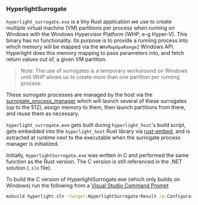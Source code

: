 ### HyperlightSurrogate

`hyperlight_surrogate.exe` is a tiny Rust application we use to create multiple virtual machine (VM) partitions per process when running on Windows with the Windows Hypervisor Platform (WHP, e-g Hyper-V). This binary has no functionality. Its purpose is to provide a running process into which memory will be mapped via the `WHvMapGpaRange2` Windows API. Hyperlight does this memory mapping to pass parameters into, and fetch return values out of, a given VM partition.

> Note: The use of surrogates is a temporary workaround on Windows until WHP allows us to create more than one partition per running process.

These surrogate processes are managed by the host via the [surrogate_process_manager](./src/hyperlight_host/src/hypervisor/surrogate_process_manager.rs) which will launch several of these surrogates (up to the 512), assign memory to them, then launch partitions from there, and reuse them as necessary.

`hyperlight_surrogate.exe` gets built during `hyperlight_host`'s build script, gets embedded into the `hyperlight_host` Rust library via [rust-embed](https://crates.io/crates/rust-embed), and is extracted at runtime next to the executable when the surrogate process manager is initialized.

Initially, `HyperlightSurrogate.exe` was written in C and performed the same function as the Rust version. The C version is still referenced in the .NET solution (`.sln` file).

To build the C version of HyperlightSurrogate.exe (which only builds on Windows) run the following from a [Visual Studio Command Prompt](https://docs.microsoft.com/en-us/visualstudio/ide/reference/command-prompt-powershell?view=vs-2022)

```cmd
msbuild hyperlight.sln -target:HyperlightSurrogate:Result /p:Configuraiton={Debug|Release}
```